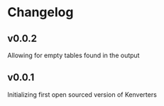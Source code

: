 # Changelog

## v0.0.2

Allowing for empty tables found in the output

## v0.0.1

Initializing first open sourced version of Kenverters
